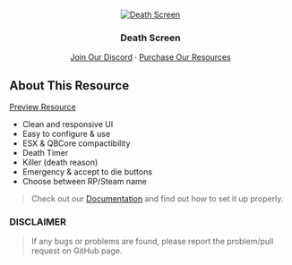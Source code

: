 <div id="top"></div>

<br />
<div align="center">
  <a href="https://uniq.tebex.io">
    <img src="https://i.imgur.com/tsFkqzD.png" alt="Death Screen">
  </a>

  <h3 align="center">Death Screen</h3>

  <p align="center">
    <a href="https://discord.gg/WRknrjMZAS">Join Our Discord</a>
    ·
    <a href="https://uniq.tebex.io">Purchase Our Resources</a>
  </p>
</div>

## About This Resource

<a href="https://i.imgur.com/DsEorEI.png">Preview Resource</a>

* Clean and responsive UI
* Easy to configure & use
* ESX & QBCore compactibility
* Death Timer
* Killer (death reason)
* Emergency & accept to die buttons
* Choose between RP/Steam name

> Check out our [Documentation](https://uniq-team.gitbook.io/documentation/free-resources/death-screen) and find out how to set it up properly.

### **DISCLAIMER**
> If any bugs or problems are found, please report the problem/pull request on GitHub page.
